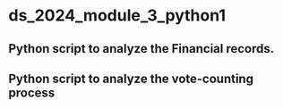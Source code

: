 # ds_2024_module_3_python1
## Python script to analyze the Financial records.
## Python script to analyze the vote-counting process

